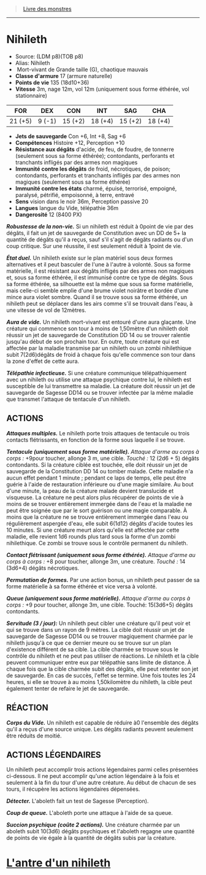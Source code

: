﻿> [Livre des monstres](tome_of_beasts.md)

---

# Nihileth

- Source: (LDM p8)(TOB p8)
- Alias: Nihileth
-  Mort-vivant de Grande taille (G), chaotique mauvais
- **Classe d'armure** 17 (armure naturelle)
- **Points de vie** 135 (18d10+36)
- **Vitesse** 3m, nage 12m, vol 12m (uniquement sous forme éthérée, vol stationnaire)

|FOR|DEX|CON|INT|SAG|CHA|
|---|---|---|---|---|---|
|21 (+5)|9 (-1)|15 (+2)|18 (+4)|15 (+2)|18 (+4)|

- **Jets de sauvegarde** Con +6, Int +8, Sag +6
- **Compétences** Histoire +12, Perception +10
- **Résistance aux dégâts** d'acide, de feu, de foudre, de tonnerre (seulement sous sa forme éthérée); contondants, perforants et tranchants infligés par des armes non magiques
- **Immunité contre les dégâts** de froid, nécrotiques, de poison; contondants, perforants et tranchants infligés par des armes non magiques (seulement sous sa forme éthérée)
- **Immunité contre les états** charmé, épuisé, terrorisé, empoigné, paralysé, pétrifié, empoisonné, à terre, entravé
- **Sens** vision dans le noir 36m, Perception passive 20
- **Langues** langue du Vide, télépathie 36m
- **Dangerosité** 12 (8400 PX)

**_Robustesse de la non-vie._** Si un nihileth est réduit à 0point de vie par des dégâts, il fait un jet de sauvegarde de Constitution avec un DD de 5+ la quantité de dégâts qu'il a reçus, sauf s'il s'agit de dégâts radiants ou d'un coup critique. Sur une réussite, il est seulement réduit à 1point de vie.

**_État duel._** Un nihileth existe sur le plan matériel sous deux formes alternatives et il peut basculer de l'une à l'autre à volonté. Sous sa forme matérielle, il est résistant aux dégâts infligés par des armes non magiques et, sous sa forme éthérée, il est immunisé contre ce type de dégâts. Sous sa forme éthérée, sa silhouette est la même que sous sa forme matérielle, mais celle-ci semble emplie d'une brume violet noirâtre et bordée d'une mince aura violet sombre. Quand il se trouve sous sa forme éthérée, un nihileth peut se déplacer dans les airs comme s'il se trouvait dans l'eau, à une vitesse de vol de 12mètres.

**_Aura de vide._** Un nihileth mort-vivant est entouré d'une aura glaçante. Une créature qui commence son tour à moins de 1,50mètre d'un nihileth doit réussir un jet de sauvegarde de Constitution DD 14 ou se trouver ralentie jusqu'au début de son prochain tour. En outre, toute créature qui est affectée par la maladie transmise par un nihileth ou un zombi nihilethique subit 7(2d6)dégâts de froid à chaque fois qu'elle commence son tour dans la zone d'effet de cette aura.

**_Télépathie infectieuse._** Si une créature communique télépathiquement avec un nihileth ou utilise une attaque psychique contre lui, le nihileth est susceptible de lui transmettre sa maladie. La créature doit réussir un jet de sauvegarde de Sagesse DD14 ou se trouver infectée par la même maladie que transmet l'attaque de tentacule d'un nihileth.

## ACTIONS

**_Attaques multiples._** Le nihileth porte trois attaques de tentacule ou trois contacts flétrissants, en fonction de la forme sous laquelle il se trouve.

**_Tentacule (uniquement sous forme matérielle)._** _Attaque d'arme au corps à corps :_ +9pour toucher, allonge 3 m, une cible. _Touché :_ 12 (2d6 + 5) dégâts contondants. Si la créature ciblée est touchée, elle doit réussir un jet de sauvegarde de la Constitution DD 14 ou tomber malade. Cette maladie n'a aucun effet pendant 1 minute ; pendant ce laps de temps, elle peut être guérie à l'aide de restauration inférieure ou d'une magie similaire. Au bout d'une minute, la peau de la créature malade devient translucide et visqueuse. La créature ne peut alors plus récupérer de points de vie à moins de se trouver entièrement immergée dans de l'eau et la maladie ne peut être soignée que par le sort guérison ou une magie comparable. À moins que la créature ne se trouve entièrement immergée dans l'eau ou régulièrement aspergée d'eau, elle subit 6(1d12) dégâts d'acide toutes les 10 minutes. Si une créature meurt alors qu'elle est affectée par cette maladie, elle revient 1d6 rounds plus tard sous la forme d'un zombi nihilethique. Ce zombi se trouve sous le contrôle permanent du nihileth.

**_Contact flétrissant (uniquement sous forme éthérée)._** _Attaque d'arme au corps à corps :_ +8 pour toucher, allonge 3m, une créature. _Touché :_ 14 (3d6+4) dégâts nécrotiques.

**_Permutation de formes._** Par une action bonus, un nihileth peut passer de sa forme matérielle à sa forme éthérée et vice versa à volonté.

**_Queue (uniquement sous forme matérielle)._** _Attaque d'arme au corps à corps :_ +9 pour toucher, allonge 3m, une cible. Touché: 15(3d6+5) dégâts contondants.

**_Servitude (3 / jour):_** Un nihileth peut cibler une créature qu'il peut voir et qui se trouve dans un rayon de 9 mètres. La cible doit réussir un jet de sauvegarde de Sagesse DD14 ou se trouver magiquement charmée par le nihileth jusqu'à ce que ce dernier meure ou se trouve sur un plan d'existence différent de sa cible. La cible charmée se trouve sous le contrôle du nihileth et ne peut pas utiliser de réactions. Le nihileth et la cible peuvent communiquer entre eux par télépathie sans limite de distance. À chaque fois que la cible charmée subit des dégâts, elle peut retenter son jet de sauvegarde. En cas de succès, l'effet se termine. Une fois toutes les 24 heures, si elle se trouve à au moins 1,50kilomètre du nihileth, la cible peut également tenter de refaire le jet de sauvegarde.

## RÉACTION

**_Corps du Vide._** Un nihileth est capable de réduire à0 l'ensemble des dégâts qu'il a reçus d'une source unique. Les dégâts radiants peuvent seulement être réduits de moitié.

## ACTIONS LÉGENDAIRES

Un nihileth peut accomplir trois actions légendaires parmi celles présentées ci-dessous. Il ne peut accomplir qu'une action légendaire à la fois et seulement à la fin du tour d'une autre créature. Au début de chacun de ses tours, il récupère les actions légendaires dépensées.

**_Détecter._** L'aboleth fait un test de Sagesse (Perception).

**_Coup de queue._** L'aboleth porte une attaque à l'aide de sa queue.

**_Succion psychique (coûte 2 actions)._** Une créature charmée par un aboleth subit 10(3d6) dégâts psychiques et l'aboleth regagne une quantité de points de vie égale à la quantité de dégâts subis par la créature.

# [L'antre d'un nihileth](tome_of_beasts_lantre_dun_nihileth.md)

